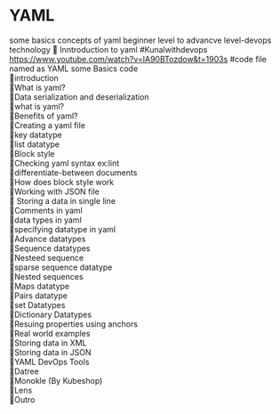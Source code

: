 # YAML
some basics concepts of yaml beginner level to advancve level-devops technology
 :rocket: Inntroduction to yaml     #Kunalwithdevops      https://www.youtube.com/watch?v=IA90BTozdow&t=1903s       #code file named as YAML some Basics code    
      🐾introduction    
      🐾What is yaml?    
      🐾Data serialization and deserialization    
      🐾what is yaml?    
      🐾Benefits of yaml?      
      🐾Creating a yaml file     
      🐾key datatype    
      🐾list datatype    
      🐾Block style    
      🐾Checking yaml syntax ex:lint    
      🐾differentiate-between documents     
      🐾How does block style work     
      🐾Working with JSON file     
      :feet: Storing a data in single line      
      🐾Comments in yaml      
      🐾data types in yaml     
      🐾specifying datatype in yaml     
      🐾Advance datatypes     
      🐾Sequence datatypes     
      🐾Nesteed sequence     
      🐾sparse sequence datatype       
      🐾Nested sequences       
      🐾Maps datatype     
      🐾Pairs datatype     
      🐾set Datatypes      
      🐾Dictionary Datatypes    
      🐾Resuing properties using anchors     
      🐾Real world examples     
      🐾Storing data in XML    
      🐾Storing data in JSON    
      🐾YAML DevOps Tools    
      🐾Datree    
      🐾Monokle (By Kubeshop)     
      🐾Lens    
      🐾Outro  
      
      
      
      
      
      
      
     
 
      
      
      
      
      
      
      
